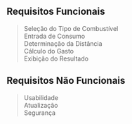 <h2>Requisitos Funcionais</h2>

>Seleção do Tipo de Combustível<br>
>Entrada de Consumo<br>
>Determinação da Distância<br>
>Cálculo do Gasto<br>
>Exibição do Resultado<br>


<h2>Requisitos Não Funcionais</h2>

>Usabilidade<br>
>Atualização<br>
>Segurança<br>